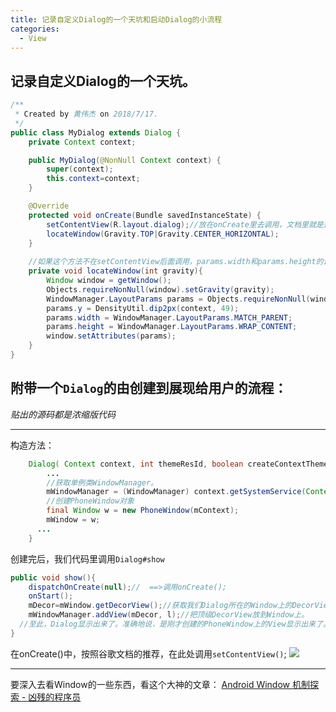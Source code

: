 ```yaml
---
title: 记录自定义Dialog的一个天坑和启动Dialog的小流程
categories:
  - View
---
```


## 记录自定义Dialog的一个天坑。

``` java
/**
 * Created by 黄伟杰 on 2018/7/17.
 */
public class MyDialog extends Dialog {
    private Context context;

    public MyDialog(@NonNull Context context) {
        super(context);
        this.context=context;
    }

    @Override
    protected void onCreate(Bundle savedInstanceState) {
        setContentView(R.layout.dialog);//放在onCreate里去调用，文档里就是这么写的。
        locateWindow(Gravity.TOP|Gravity.CENTER_HORIZONTAL);
    }
    
    //如果这个方法不在setContentView后面调用，params.width和params.height的设置将会失效
    private void locateWindow(int gravity){
        Window window = getWindow();
        Objects.requireNonNull(window).setGravity(gravity);
        WindowManager.LayoutParams params = Objects.requireNonNull(window).getAttributes();
        params.y = DensityUtil.dip2px(context, 49);
        params.width = WindowManager.LayoutParams.MATCH_PARENT;
        params.height = WindowManager.LayoutParams.WRAP_CONTENT;
        window.setAttributes(params);
    }
}
```

## 附带一个`Dialog`的由创建到展现给用户的流程：
*贴出的源码都是浓缩版代码*

---
构造方法：
``` java
    Dialog( Context context, int themeResId, boolean createContextThemeWrapper) {
        ...
        //获取单例类WindowManager。
        mWindowManager = (WindowManager) context.getSystemService(Context.WINDOW_SERVICE);
        //创建PhoneWindow对象
        final Window w = new PhoneWindow(mContext);
        mWindow = w;
      ...
    }
```

创建完后，我们代码里调用`Dialog#show`
``` java
public void show(){
    dispatchOnCreate(null);//  ==>调用onCreate();
    onStart();
    mDecor=mWindow.getDecorView();//获取我们Dialog所在的Window上的DecorView。
    mWindowManager.addView(mDecor, l);//把顶级DecorView放到Window上。
  //至此，Dialog显示出来了。准确地说，是刚才创建的PhoneWindow上的View显示出来了。
}
```
在onCreate()中，按照谷歌文档的推荐，在此处调用`setContentView()`;
![](https://upload-images.jianshu.io/upload_images/7177220-20abe6de646a5a01.png?imageMogr2/auto-orient/strip%7CimageView2/2/w/1240)

---

要深入去看Window的一些东西，看这个大神的文章：
[Android Window 机制探索 - 凶残的程序员](https://blog.csdn.net/qian520ao/article/details/78555397)
                                                                                                                                                                                                                                                                                                                                                                                                                                                                                                                                                                                                                                                                                                                                                                                                                                                                                                                                                                                                                                                                                                                                                                                                                                                                                                                                                                                                                                                                                                                                                                                                                                                                                                                                                                                                                                                                                                                                                                                                                                                                                                                                                                                                                                                                                                                                                                                                                                                                                                                                                                                                                                                                                                                                                                                                                                                                                                                                                                                                                                                                                                                                                                                                                                                                                                                                                                                                                                                                                                                                                                                                                                                                                                                                                                                                                                                                                                                                                                                                                                                                                                                                                                                                                                                                                                                                                                                                                                                                                                                                                                                                                                                                                                                                                                                                                                                                                                                                                                                                                                                                                                                                                                                                                                                                                                                                                                                                                                                                                                                                                                                                                                                                                                                                                                                                                                                                                                                                                                                                                                                                                                                                                                                                                                                                                                                                                                                                                                                                                                                                                                                                                                                                                                                                                                                                                                                                                                                                                                                                                                                                                                                                                                                                                                                                                                                                                                                                                                                                                                                                                                                                                                                                                                                                                                                                                                                                                                                                                                                                                                                                                                                                                     